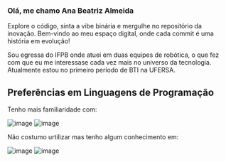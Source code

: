 ### Olá, me chamo Ana Beatriz Almeida 

Explore o código, sinta a vibe binária e mergulhe no repositório da inovação. Bem-vindo ao meu espaço digital, onde cada commit é uma história em evolução!

Sou egressa do IFPB onde atuei em duas equipes de robótica, o que fez com que eu me interessase cada vez mais no universo da tecnologia. Atualmente estou no primeiro período de BTI na UFERSA. 

## Preferências em Linguagens de Programação

Tenho mais familiaridade com:

![image](https://github.com/biiaalmeida/biiaalmeida/assets/112524121/436862ff-5001-4832-8958-c740d34ff29a)
![image](https://github.com/biiaalmeida/biiaalmeida/assets/112524121/aa6df4d7-6746-480a-ad0a-a940be4c8663)

Não costumo urtilizar mas tenho algum conhecimento em: 

![image](https://github.com/biiaalmeida/biiaalmeida/assets/112524121/cdccb319-9316-45a5-95c8-14e9da4207a9)
![image](https://github.com/biiaalmeida/biiaalmeida/assets/112524121/b4eb0132-605c-4258-a306-e7c9c58bfe3c)









<!--
**biiaalmeida/biiaalmeida** is a ✨ _special_ ✨ repository because its `README.md` (this file) appears on your GitHub profile.

Here are some ideas to get you started:

- 🔭 I’m currently working on ...
- 🌱 I’m currently learning ...
- 👯 I’m looking to collaborate on ...
- 🤔 I’m looking for help with ...
- 💬 Ask me about ...
- 📫 How to reach me: ...
- 😄 Pronouns: ...
- ⚡ Fun fact: ...
-->
